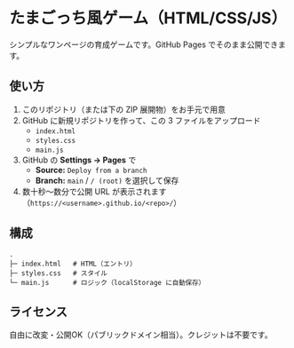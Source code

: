 # たまごっち風ゲーム（HTML/CSS/JS）

シンプルなワンページの育成ゲームです。GitHub Pages でそのまま公開できます。

## 使い方

1. このリポジトリ（または下の ZIP 展開物）をお手元で用意
2. GitHub に新規リポジトリを作って、この 3 ファイルをアップロード
   - `index.html`
   - `styles.css`
   - `main.js`
3. GitHub の **Settings → Pages** で
   - **Source:** `Deploy from a branch`
   - **Branch:** `main` / `/ (root)` を選択して保存
4. 数十秒～数分で公開 URL が表示されます（`https://<username>.github.io/<repo>/`）

## 構成

```
.
├─ index.html   # HTML（エントリ）
├─ styles.css   # スタイル
└─ main.js      # ロジック（localStorage に自動保存）
```

## ライセンス

自由に改変・公開OK（パブリックドメイン相当）。クレジットは不要です。
